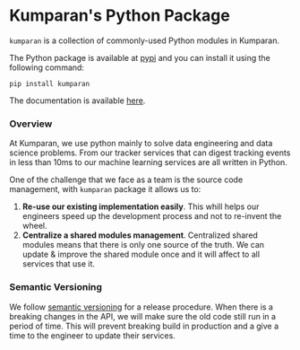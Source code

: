 # Kumparan's Python Package

`kumparan` is a collection of commonly-used Python modules in Kumparan.

The Python package is available at [pypi](https://pypi.org/project/kumparan/)
and you can install it using the following command:

    pip install kumparan

The documentation is available [here](https://kumparan.github.io/kumparan.py).


### Overview

At Kumparan, we use python mainly to solve data engineering and data 
science problems. From our tracker services that can digest tracking events 
in less than 10ms to our machine learning services are all written in Python.

One of the challenge that we face as a team is the source code management, 
with `kumparan` package it allows us to:

1. **Re-use our existing implementation easily**.
   This whill helps our engineers speed up the development process
   and not to re-invent the wheel.
2. **Centralize a shared modules management**.
   Centralized shared modules means that there is only one source of
   the truth. We can update & improve the shared module once and it 
   will affect to all services that use it.


### Semantic Versioning
We follow [semantic versioning](https://semver.org/) for a release procedure.
When there is a breaking changes in the API, we will make sure the old code
still run in a period of time. This will prevent breaking build in production
and a give a time to the engineer to update their services.

